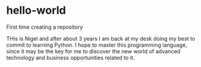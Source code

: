 # hello-world
First time creating a repository

THis is Nigel and after about 3 years I am back at my desk doing my best to commit to learning Python. I hope to master this programming language, since it may be the key for me to discover the new world of advanced technology and business opportunities related to it.
